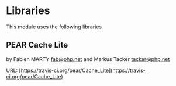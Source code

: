 # Libraries

This module uses the following libraries


## PEAR Cache Lite

by Fabien MARTY <fab@php.net> and Markus Tacker <tacker@php.net>

URL: [https://travis-ci.org/pear/Cache_Lite](https://travis-ci.org/pear/Cache_Lite)
